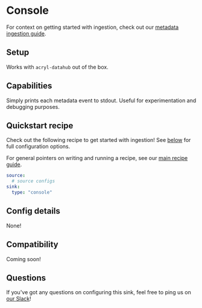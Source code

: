 # Console

For context on getting started with ingestion, check out our [metadata ingestion guide](../README.md).

## Setup

Works with `acryl-datahub` out of the box.

## Capabilities

Simply prints each metadata event to stdout. Useful for experimentation and debugging purposes.

## Quickstart recipe

Check out the following recipe to get started with ingestion! See [below](#config-details) for full configuration options.

For general pointers on writing and running a recipe, see our [main recipe guide](../README.md#recipes).

```yml
source:
  # source configs
sink:
  type: "console"
```

## Config details

None!

## Compatibility

Coming soon!

## Questions

If you've got any questions on configuring this sink, feel free to ping us on [our Slack](https://slack.datahubproject.io/)!
